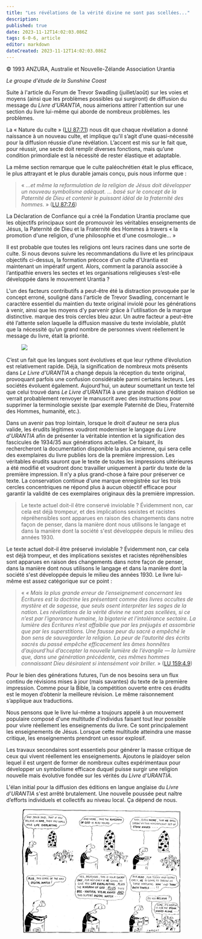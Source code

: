 ```yaml
---
title: "Les révélations de la vérité divine ne sont pas scellées..."
description: 
published: true
date: 2023-11-12T14:02:03.086Z
tags: 6-0-6, article
editor: markdown
dateCreated: 2023-11-12T14:02:03.086Z
---
```


<p class="v-card v-sheet theme--light gray lighten-3 px-2 py-1">© 1993 ANZURA, Australie et Nouvelle-Zélande Association Urantia</p>


_Le groupe d'étude de la Sunshine Coast_

Suite à l'article du Forum de Trevor Swadling (juillet/août) sur les voies et moyens (ainsi que les problèmes possibles qui surgiront) de diffusion du message du _Livre d'URANTIA_, nous aimerions attirer l'attention sur une section du livre lui-même qui aborde de nombreux problèmes. les problèmes.

La « Nature du culte » ([LU 87:7.1](/fr/The_Urantia_Book/87#p7_1)) nous dit que chaque révélation a donné naissance à un nouveau culte, et implique qu’il s’agit d’une quasi-nécessité pour la diffusion réussie d’une révélation. L’accent est mis sur le fait que, pour réussir, une secte doit remplir diverses fonctions, mais qu’une condition primordiale est la nécessité de rester élastique et adaptable.

La même section remarque que le culte paléochrétien était le plus efficace, le plus attrayant et le plus durable jamais conçu, puis nous informe que :

> « _...et même la reformulation de la religion de Jésus doit développer un nouveau symbolisme adéquat. ... basé sur le concept de la Paternité de Dieu et contenir le puissant idéal de la fraternité des hommes._ » ([LU 87:7.6](/fr/The_Urantia_Book/87#p7_6))

La Déclaration de Confiance qui a créé la Fondation Urantia proclame que les objectifs principaux sont de promouvoir les véritables enseignements de Jésus, la Paternité de Dieu et la Fraternité des Hommes à travers « la promotion d'une religion, d'une philosophie et d'une cosmologie... »

Il est probable que toutes les religions ont leurs racines dans une sorte de culte. Si nous devons suivre les recommandations du livre et les principaux objectifs ci-dessus, la formation précoce d'un culte d'Urantia est maintenant un impératif urgent. Alors, comment la paranoïa associée à l’antipathie envers les sectes et les organisations religieuses s’est-elle développée dans le mouvement Urantia ?

L'un des facteurs contributifs a peut-être été la distraction provoquée par le concept erroné, souligné dans l'article de Trevor Swadling, concernant le caractère essentiel du maintien du texte original inviolé pour les générations à venir, ainsi que les moyens d'y parvenir grâce à l'utilisation de la marque distinctive. marque des trois cercles bleu azur. Un autre facteur a peut-être été l’attente selon laquelle la diffusion massive du texte inviolable, plutôt que la nécessité qu’un grand nombre de personnes vivent réellement le message du livre, était la priorité.

<figure id="Figure_3" class="image urantiapedia" alt="bomb">
<img src="/image/article/606/bomb.jpg">
</figure>

C’est un fait que les langues sont évolutives et que leur rythme d’évolution est relativement rapide. Déjà, la signification de nombreux mots présents dans _Le Livre d'URANTIA_ a changé depuis la réception du texte original, provoquant parfois une confusion considérable parmi certains lecteurs. Les sociétés évoluent également. Aujourd'hui, un auteur soumettant un texte tel que celui trouvé dans _Le Livre d'URANTIA_ à une grande maison d'édition se verrait probablement renvoyer le manuscrit avec des instructions pour supprimer la terminologie sexiste (par exemple Paternité de Dieu, Fraternité des Hommes, humanité, etc.).

Dans un avenir pas trop lointain, lorsque le droit d'auteur ne sera plus valide, les érudits légitimes voudront moderniser le langage du _Livre d'URANTIA_ afin de présenter la véritable intention et la signification des fascicules de 1934/35 aux générations actuelles. Ce faisant, ils rechercheront la documentation disponible la plus ancienne, qui sera celle des exemplaires du livre publiés lors de la première impression. Les véritables érudits sauront que le texte de toutes les impressions ultérieures a été modifié et voudront donc travailler uniquement à partir du texte de la première impression. Il n’y a plus grand-chose à faire pour préserver ce texte. La conservation continue d'une marque enregistrée sur les trois cercles concentriques ne répond plus à aucun objectif efficace pour garantir la validité de ces exemplaires originaux dès la première impression.

> Le texte actuel doit-il être conservé inviolable ? Évidemment non, car cela est déjà trompeur, et des implications sexistes et racistes répréhensibles sont apparues en raison des changements dans notre façon de penser, dans la manière dont nous utilisons le langage et dans la manière dont la société s'est développée depuis le milieu des années 1930.

Le texte actuel doit-il être préservé inviolable ? Évidemment non, car cela est déjà trompeur, et des implications sexistes et racistes répréhensibles sont apparues en raison des changements dans notre façon de penser, dans la manière dont nous utilisons le langage et dans la manière dont la société s'est développée depuis le milieu des années 1930. Le livre lui-même est assez catégorique sur ce point :

> « _« Mais la plus grande erreur de l’enseignement concernant les Écritures est la doctrine les présentant comme des livres occultes de mystère et de sagesse, que seuls osent interpréter les sages de la nation. Les révélations de la vérité divine ne sont pas scellées, si ce n’est par l’ignorance humaine, la bigoterie et l’intolérance sectaire. La lumière des Écritures n’est affaiblie que par les préjugés et assombrie que par les superstitions. Une fausse peur du sacré a empêché le bon sens de sauvegarder la religion. La peur de l’autorité des écrits sacrés du passé empêche efficacement les âmes honnêtes d’aujourd’hui d’accepter la nouvelle lumière de l’évangile — la lumière que, dans une génération précédente, ces mêmes hommes connaissant Dieu désiraient si intensément voir briller._ » ([LU 159:4.9](/fr/The_Urantia_Book/159#p4_9))

Pour le bien des générations futures, l’un de nos besoins sera un flux continu de révisions mises à jour (mais savantes) du texte de la première impression. Comme pour la Bible, la compétition ouverte entre ces érudits est le moyen d’obtenir la meilleure révision. Le même raisonnement s’applique aux traductions.

Nous pensons que le livre lui-même a toujours appelé à un mouvement populaire composé d'une multitude d'individus faisant tout leur possible pour vivre réellement les enseignements du livre. Ce sont principalement les enseignements de Jésus. Lorsque cette multitude atteindra une masse critique, les enseignements prendront un essor explosif.

Les travaux secondaires sont essentiels pour générer la masse critique de ceux qui vivent réellement les enseignements. Ajoutons le plaidoyer selon lequel il est urgent de former de nombreux cultes expérimentaux pour développer un symbolisme efficace duquel puisse surgir une religion nouvelle mais évolutive fondée sur les vérités du _Livre d'URANTIA_.

L'élan initial pour la diffusion des éditions en langue anglaise du _Livre d'URANTIA_ s'est arrêté brutalement. Une nouvelle poussée peut naître d’efforts individuels et collectifs au niveau local. Ça dépend de nous.

<figure id="Figure_4" class="image urantiapedia" alt="cartoon">
<img src="/image/article/606/cartoon14.jpg">
</figure>

